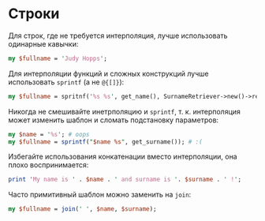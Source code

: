 Строки
======

Для строк, где не требуется интерполяция, лучше использовать одинарные кавычки:

```perl
my $fullname = 'Judy Hopps';
```

Для интерполяции функций и сложных конструкций лучше использовать `sprintf` (а не `@{[]}`):

```perl
my $fullname = spritnf('%s %s', get_name(), SurnameRetriever->new()->retrieve());
```

Никогда не смешивайте инетрполяцию и `sprintf`, т. к. интерполяция может изменить шаблон и сломать подстановку параметров:

```perl
my $name = '%s'; # oops
my $fullname = sprintf("$name %s", get_surname()); # :(
```

Избегайте использования конкатенации вместо интерполяции, она плохо воспринимается:

```perl
print 'My name is ' . $name . ' and surname is '. $surname . ' !';
```
Часто примитивный шаблон можно заменить на `join`:

```perl
my $fullname = join(' ', $name, $surname);
```
